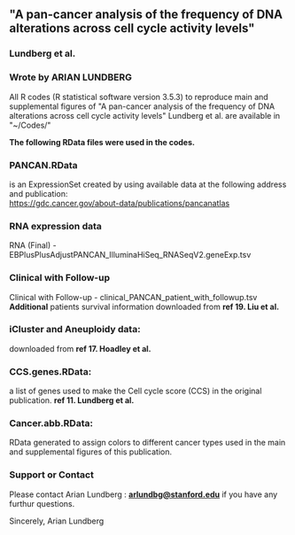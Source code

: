## "A pan-cancer analysis of the frequency of DNA alterations across cell cycle activity levels" 
### Lundberg et al.

### Wrote by ARIAN LUNDBERG 

All R codes (R statistical software version 3.5.3) to reproduce main and supplemental figures of 
"A pan-cancer analysis of the frequency of DNA alterations across cell cycle activity levels" 
Lundberg et al. are available in "~/Codes/"

**The following RData files were used in the codes.**
 
### PANCAN.RData 
is an ExpressionSet created by using available data at the following address and publication:  
https://gdc.cancer.gov/about-data/publications/pancanatlas 

### RNA expression data 
RNA (Final) - EBPlusPlusAdjustPANCAN_IlluminaHiSeq_RNASeqV2.geneExp.tsv
### Clinical with Follow-up 
Clinical with Follow-up - clinical_PANCAN_patient_with_followup.tsv
**Additional** patients survival information downloaded from **ref 19. Liu et al.**
### iCluster and Aneuploidy data:
downloaded from **ref 17. Hoadley et al.**

### CCS.genes.RData: 
a list of genes used to make the Cell cycle score (CCS) in the original publication. **ref 11. Lundberg et al.**
### Cancer.abb.RData: 
RData generated to assign colors to different cancer types used in the main and supplemental figures of this publication.  


### Support or Contact

Please contact Arian Lundberg : **arlundbg@stanford.edu** if you have any furthur questions. 

Sincerely,
Arian Lundberg
